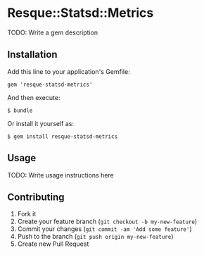 # Resque::Statsd::Metrics

TODO: Write a gem description

## Installation

Add this line to your application's Gemfile:

    gem 'resque-statsd-metrics'

And then execute:

    $ bundle

Or install it yourself as:

    $ gem install resque-statsd-metrics

## Usage

TODO: Write usage instructions here

## Contributing

1. Fork it
2. Create your feature branch (`git checkout -b my-new-feature`)
3. Commit your changes (`git commit -am 'Add some feature'`)
4. Push to the branch (`git push origin my-new-feature`)
5. Create new Pull Request
